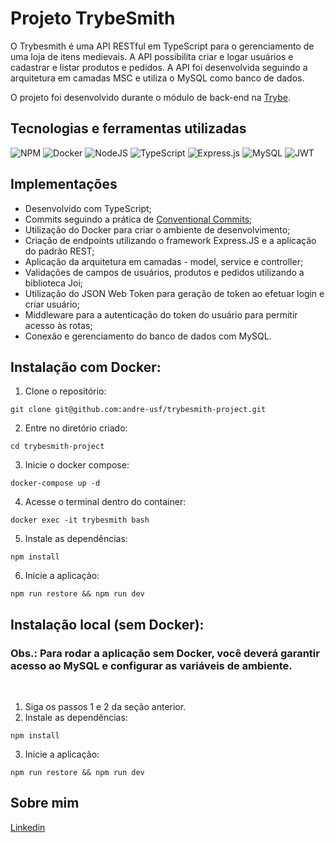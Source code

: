 # Projeto TrybeSmith

O Trybesmith é uma API RESTful em TypeScript para o gerenciamento de uma loja de itens medievais. A API possibilita criar e logar usuários e cadastrar e listar produtos e pedidos. A API foi desenvolvida seguindo a arquitetura em camadas MSC e utiliza o MySQL como banco de dados.

O projeto foi desenvolvido durante o módulo de back-end na [Trybe](https://www.betrybe.com/).

## Tecnologias e ferramentas utilizadas 

![NPM](https://img.shields.io/badge/NPM-%23CB3837.svg?style=for-the-badge&logo=npm&logoColor=white)
![Docker](https://img.shields.io/badge/docker-%230db7ed.svg?style=for-the-badge&logo=docker&logoColor=white)
![NodeJS](https://img.shields.io/badge/node.js-6DA55F?style=for-the-badge&logo=node.js&logoColor=white)
![TypeScript](https://img.shields.io/badge/typescript-%23007ACC.svg?style=for-the-badge&logo=typescript&logoColor=white)
![Express.js](https://img.shields.io/badge/express.js-%23404d59.svg?style=for-the-badge&logo=express&logoColor=%2361DAFB)
![MySQL](https://img.shields.io/badge/mysql-%2300f.svg?style=for-the-badge&logo=mysql&logoColor=white)
![JWT](https://img.shields.io/badge/JWT-black?style=for-the-badge&logo=JSON%20web%20tokens)


## Implementações

- Desenvolvido com TypeScript;
- Commits seguindo a prática de [Conventional Commits](https://www.conventionalcommits.org/en/v1.0.0/);
- Utilização do Docker para criar o ambiente de desenvolvimento;
- Criação de endpoints utilizando o framework Express.JS e a aplicação do padrão REST;
- Aplicação da arquitetura em camadas - model, service e controller;
- Validações de campos de usuários, produtos e pedidos utilizando a biblioteca Joi;
- Utilização do JSON Web Token para geração de token ao efetuar login e criar usuário;
- Middleware para a autenticação do token do usuário para permitir acesso às rotas;
- Conexão e gerenciamento do banco de dados com MySQL.

## Instalação com Docker:

1. Clone o repositório:

```
git clone git@github.com:andre-usf/trybesmith-project.git
```

2. Entre no diretório criado:

```
cd trybesmith-project
```

3. Inicie o docker compose:

```
docker-compose up -d
```

4. Acesse o terminal dentro do container:

```
docker exec -it trybesmith bash
```

5. Instale as dependências:

```
npm install
```

6. Inicie a aplicação:

```
npm run restore && npm run dev
```

## Instalação local (sem Docker):

### Obs.: Para rodar a aplicação sem Docker, você deverá garantir acesso ao MySQL e configurar as variáveis de ambiente. 

<br>

1. Siga os passos 1 e 2 da seção anterior.
2. Instale as dependências:
```
npm install
```
3. Inicie a aplicação:

```
npm run restore && npm run dev
```

## Sobre mim

[Linkedin](https://www.linkedin.com/in/andrefretta/)

<!-- Olá, Tryber!
Esse é apenas um arquivo inicial para o README do seu projeto no qual você pode customizar e reutilizar todas as vezes que for executar o trybe-publisher.

Para deixá-lo com a sua cara, basta alterar o seguinte arquivo da sua máquina: ~/.student-repo-publisher/custom/_NEW_README.md

É essencial que você preencha esse documento por conta própria, ok?
Não deixe de usar nossas dicas de escrita de README de projetos, e deixe sua criatividade brilhar!
:warning: IMPORTANTE: você precisa deixar nítido:
- quais arquivos/pastas foram desenvolvidos por você; 
- quais arquivos/pastas foram desenvolvidos por outra pessoa estudante;
- quais arquivos/pastas foram desenvolvidos pela Trybe.
-->
